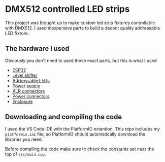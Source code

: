 # DMX512 controlled LED strips

This project was thought up to make custom led strip fixtures controllable with DMX512. I used inexpensive parts to build a decent quality addressable LED fixture. 

## The hardware I used

Obviously you don't need to used these exact parts, but this is what I used

- [ESP32]()
- [Level shifter](https://a.co/d/aY0sSCC)
- [Addressable LEDs]()
- [Power supply]()
- [XLR connectors]()
- [Power connectors]()
- [Enclosure](https://a.co/d/8EDo1iI)

## Downloading and compiling the code 

I used the VS Code IDE with the PlatformIO extention. This repo includes my `platformio.ini` file, so PlatformIO should automatically download the libraries you need. 

Before compiling the code make sure to check the constants set near the top of `src/main.cpp`. 